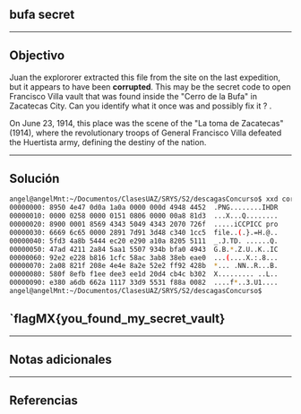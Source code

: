 ## bufa secret
----

## Objectivo

Juan the explororer extracted this file from the site on the last expedition, but it appears to have been **corrupted**. This may be the secret code to open Francisco Villa vault that was found inside the "Cerro de la Bufa" in Zacatecas City. Can you identify what it once was and possibly fix it ? .

On June 23, 1914, this place was the scene of the "La toma de Zacatecas" (1914), where the revolutionary troops of General Francisco Villa defeated the Huertista army, defining the destiny of the nation.


---
## Solución

``` sh
angel@angelMnt:~/Documentos/ClasesUAZ/SRYS/S2/descagasConcurso$ xxd corrupted.png | head
00000000: 8950 4e47 0d0a 1a0a 0000 000d 4948 4452  .PNG........IHDR
00000010: 0000 0258 0000 0151 0806 0000 00a8 81d3  ...X...Q........
00000020: 8900 0001 8569 4343 5049 4343 2070 726f  .....iCCPICC pro
00000030: 6669 6c65 0000 2891 7d91 3d48 c340 1cc5  file..(.}.=H.@..
00000040: 5fd3 4a8b 5444 ec20 e290 a10a 8205 5111  _.J.TD. ......Q.
00000050: 47ad 4211 2a84 5aa1 5507 934b bfa0 4943  G.B.*.Z.U..K..IC
00000060: 92e2 e228 b816 1cfc 58ac 3ab8 38eb eae0  ...(....X.:.8...
00000070: 2a08 821f 208e 4e4e 8a2e 52e2 ff92 428b  *... .NN..R...B.
00000080: 580f 8efb f1ee dee3 ee1d 20d4 cb4c b302  X......... ..L..
00000090: e380 a6db 662a 1117 33d9 5531 f88a 0082  ....f*..3.U1....
angel@angelMnt:~/Documentos/ClasesUAZ/SRYS/S2/descagasConcurso$ 


```

##  `flagMX{you_found_my_secret_vault}


---
## Notas adicionales

---
## Referencias